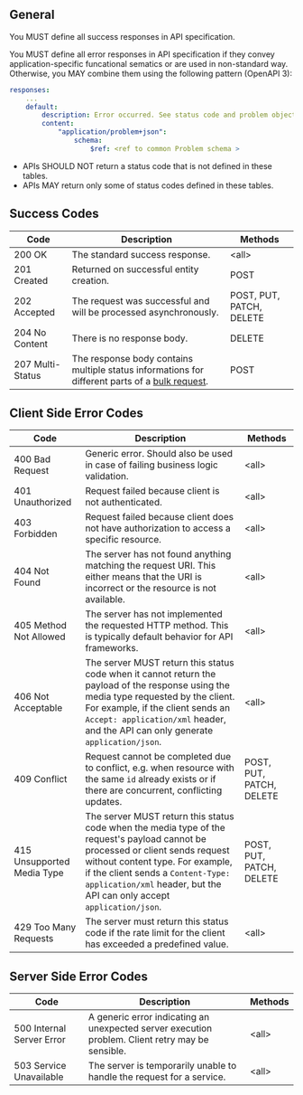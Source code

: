 ## General

You MUST define all success responses in API specification.

You MUST define all error responses in API specification if they convey application-specific funcational sematics or are used in non-standard way. Otherwise, you MAY combine them using the following pattern (OpenAPI 3):

```yaml
responses:
    ...
    default:
        description: Error occurred. See status code and problem object for more information.
        content:
            "application/problem+json":
                schema:
                    $ref: <ref to common Problem schema >
```

- APIs SHOULD NOT return a status code that is not defined in these tables.
- APIs MAY return only some of status codes defined in these tables.

## Success Codes

| Code | Description | Methods |
| ---- | ----------- | ------- |
| 200 OK | The standard success response. | \<all\> |
| 201 Created | Returned on successful entity creation. | POST |
| 202 Accepted | The request was successful and will be processed asynchronously. | POST, PUT, PATCH, DELETE |
| 204 No Content | There is no response body. | DELETE |
| 207 Multi-Status | The response body contains multiple status informations for different parts of a [bulk request](patterns/bulk.md). | POST |


## Client Side Error Codes

| Code | Description | Methods |
| ---- | ----------- | ------- |
| 400 Bad Request | Generic error. Should also be used in case of failing business logic validation. | \<all\> |
| 401 Unauthorized | Request failed because client is not authenticated. | \<all\> |
| 403 Forbidden | Request failed because client does not have authorization to access a specific resource. | \<all\> |
| 404 Not Found | The server has not found anything matching the request URI. This either means that the URI is incorrect or the resource is not available. | \<all\> |
| 405 Method Not Allowed | The server has not implemented the requested HTTP method. This is typically default behavior for API frameworks. | \<all\> |
| 406 Not Acceptable | The server MUST return this status code when it cannot return the payload of the response using the media type requested by the client. For example, if the client sends an `Accept: application/xml` header, and the API can only generate `application/json`. | \<all\> |
| 409 Conflict | Request cannot be completed due to conflict, e.g. when resource with the same `id` already exists or if there are concurrent, conflicting updates. | POST, PUT, PATCH, DELETE |
| 415 Unsupported Media Type | The server MUST return this status code when the media type of the request's payload cannot be processed or client sends request without content type. For example, if the client sends a `Content-Type: application/xml` header, but the API can only accept `application/json`. | POST, PUT, PATCH, DELETE |
| 429 Too Many Requests | The server must return this status code if the rate limit for the client has exceeded a predefined value. | \<all\> |


## Server Side Error Codes

| Code | Description | Methods |
| ---- | ----------- | ------- |
| 500 Internal Server Error | A generic error indicating an unexpected server execution problem. Client retry may be sensible. | \<all\> |
| 503 Service Unavailable | The server is temporarily unable to handle the request for a service. | \<all\> |
